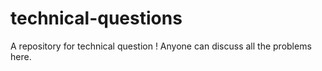 # technical-questions
A repository for technical question ! Anyone can discuss all the problems here.
